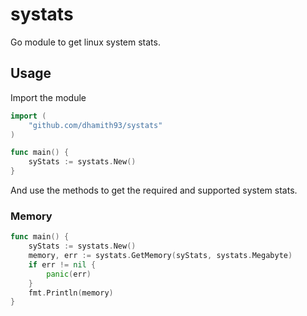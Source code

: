 # systats

Go module to get linux system stats. 

## Usage

Import the module 

```go
import (
	"github.com/dhamith93/systats"
)

func main() {
    syStats := systats.New()
}
```

And use the methods to get the required and supported system stats.

### Memory

```go
func main() {
	syStats := systats.New()
	memory, err := systats.GetMemory(syStats, systats.Megabyte)
	if err != nil {
		panic(err)
	}
	fmt.Println(memory)
}
```